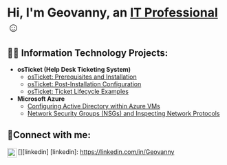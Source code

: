 <h1>Hi, I'm Geovanny, an <a href="https://linkedin.com/in/geovanny-cange-6106a7284">IT Professional</a>☺</h1>

<h2>👨‍💻 Information Technology Projects:</h2>

- <b>osTicket (Help Desk Ticketing System)</b>
  - [osTicket: Prerequisites and Installation](https://github.com/Geovanny3/osticket-prereqs)
  - [osTicket: Post-Installation Configuration](https://github.com/Geovanny3/post-install-config)
  - [osTicket: Ticket Lifecycle Examples](https://github.com/Geovanny3/ticket-lifecycle)
- <b>Microsoft Azure</b>
  - [Configuring Active Directory within Azure VMs](https://github.com/Geovanny3/configure-ad)
  - [Network Security Groups (NSGs) and Inspecting Network Protocols](https://github.com/Geovanny3/azure-network-protocols)

<h2>🤳Connect with me:</h2>

[<img align="left" alt="geovanny-cange-6106a7284/ | LinkedIn" width="22px" src="https://cdn.jsdelivr.net/npm/simple-icons@v3/icons/linkedin.svg" />][linkedin]
[linkedin]: https://linkedin.com/in/Geovanny
<!--
**Geovanny3/Geovanny3** is a ✨ _special_ ✨ repository because its `README.md` (this file) appears on your GitHub profile.

Here are some ideas to get you started:

- 🔭 I’m currently working on ...
- 🌱 I’m currently learning ...
- 👯 I’m looking to collaborate on ...
- 🤔 I’m looking for help with ...
- 💬 Ask me about ...
- 📫 How to reach me: ...
- 😄 Pronouns: ...
- ⚡ Fun fact: ...
-->
